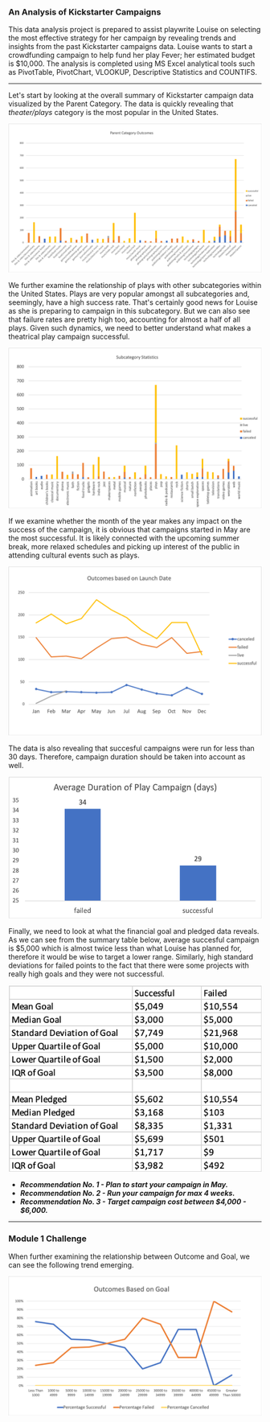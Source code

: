 ### An Analysis of Kickstarter Campaigns

This data analysis project is prepared to assist playwrite Louise on selecting the most effective strategy for her campaign by revealing trends and insights from the past Kickstarter campaigns data. Louise wants to start a crowdfunding campaign to help fund her play Fever; her estimated budget is $10,000. The analysis is completed using MS Excel analytical tools such as PivotTable, PivotChart, VLOOKUP, Descriptive Statistics and COUNTIFS.   

---
Let's start by looking at the overall summary of Kickstarter campaign data visualized by the Parent Category. The data is quickly revealing that *theater/plays* category is the most popular in the United States.

![Chart 1 - Parent Category Outcome](https://github.com/AnnaS0272/kickstarter-analysis/blob/master/Chart%201%20-%20Parent%20Category%20Outcome.png)

We further examine the relationship of plays with other subcategories within the United States. Plays are very popular amongst all subcategories and, seemingly, have a high success rate. That's certainly good news for Louise as she is preparing to campaign in this subcategory. But we can also see that failure rates are pretty high too, accounting for almost a half of all plays. Given such dynamics, we need to better understand what makes a theatrical play campaign successful. 

![Chart 3 - Subcategory Statistics US](https://github.com/AnnaS0272/kickstarter-analysis/blob/master/Chart%203%20-%20Subcategory%20Statistics%20US.png)

If we examine whether the month of the year makes any impact on the success of the campaign, it is obvious that campaigns started in May are the most successful. It is likely connected with the upcoming summer break, more relaxed schedules and picking up interest of the public in attending cultural events such as plays.

![Chart 4 - Outcomes based on launch date](https://github.com/AnnaS0272/kickstarter-analysis/blob/master/Chart%204%20-%20Outcomes%20based%20on%20launch%20date.png)

The data is also revealing that succesful campaigns were run for less than 30 days. Therefore, campaign duration should be taken into account as well.

![Chart 6 - Average Duration Plays](https://github.com/AnnaS0272/kickstarter-analysis/blob/master/Chart%206%20-%20Average%20Duration%20Plays.png)

Finally, we need to look at what the financial goal and pledged data reveals. As we can see from the summary table below, average succesful campaign is  $5,000 which is almost twice less than what Louise has planned for, therefore it would be wise to target a lower range. Similarly, high standard deviations for failed points to the fact that there were some projects with really high goals and they were not successful.

![Descriptive Statistics Plays](https://github.com/AnnaS0272/kickstarter-analysis/blob/master/Descriptive%20Statistics%20Plays.png)

* ***Recommendation No. 1 - Plan to start your campaign in May.***
* ***Recommendation No. 2 - Run your campaign for max 4 weeks.***
* ***Recommendation No. 3 - Target campaign cost between $4,000 - $6,000.***
---
### Module 1 Challenge

When further examining the relationship between Outcome and Goal, we can see the following trend emerging. 

![Chart 5 - Outcomes Based On Goal](https://github.com/AnnaS0272/kickstarter-analysis/blob/master/Chart%205%20-%20Outcomes%20Based%20On%20Goal.png)
